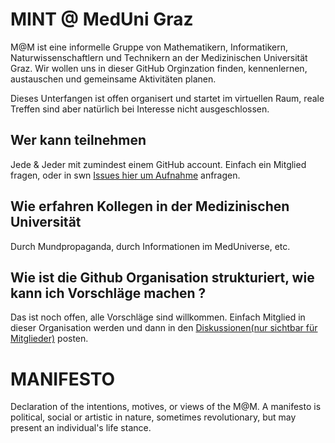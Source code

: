 # MINT @ MedUni Graz

M@M ist eine informelle Gruppe von Mathematikern, Informatikern, Naturwissenschaftlern und Technikern an der Medizinischen Universität Graz. Wir wollen uns in dieser GitHub Orginzation finden, kennenlernen, austauschen und gemeinsame Aktivitäten planen. 

Dieses Unterfangen ist  offen organisert und startet im virtuellen Raum, reale Treffen sind aber natürlich bei Interesse nicht ausgeschlossen. 

## Wer kann teilnehmen
Jede & Jeder mit zumindest einem GitHub account. Einfach ein Mitglied fragen, oder in swn [Issues hier um Aufnahme](https://github.com/MINT-MedUniGraz/MANIFESTO/issues)
anfragen.  

## Wie erfahren Kollegen in der Medizinischen Universität 
Durch Mundpropaganda, durch Informationen im MedUniverse, etc. 

## Wie ist die Github Organisation strukturiert, wie kann ich Vorschläge machen ?
Das ist noch offen, alle Vorschläge sind willkommen. Einfach Mitglied in dieser Organisation werden und dann in den [Diskussionen(nur sichtbar für Mitglieder)](https://github.com/MINT-MedUniGraz/MANIFESTO/discussions) posten.

##


# MANIFESTO

Declaration of the intentions, motives, or views of the M@M. A manifesto is political, social or artistic in nature, sometimes revolutionary, but may present an individual's life stance. 
